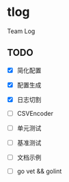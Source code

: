 # tlog

Team Log

## TODO

- [x] 简化配置
- [x] 配置生成
- [x] 日志切割
- [ ] CSVEncoder
- [ ] 单元测试
- [ ] 基准测试
- [ ] 文档示例
- [ ] go vet && golint

